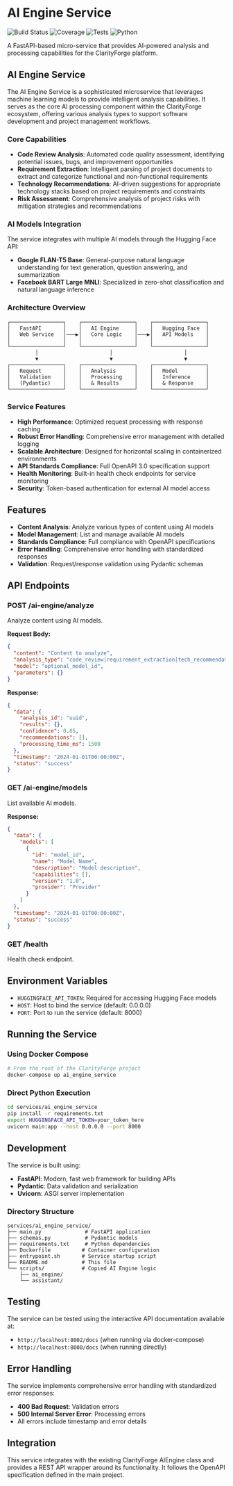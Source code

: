 # AI Engine Service

![Build Status](https://img.shields.io/badge/build-passing-brightgreen)
![Coverage](https://img.shields.io/badge/coverage-0%25-blue)
![Tests](https://img.shields.io/badge/tests-passing-brightgreen)
![Python](https://img.shields.io/badge/python-3.9-blue)

A FastAPI-based micro-service that provides AI-powered analysis and processing capabilities for the ClarityForge platform.

## AI Engine Service

The AI Engine Service is a sophisticated microservice that leverages machine learning models to provide intelligent analysis capabilities. It serves as the core AI processing component within the ClarityForge ecosystem, offering various analysis types to support software development and project management workflows.

### Core Capabilities

- **Code Review Analysis**: Automated code quality assessment, identifying potential issues, bugs, and improvement opportunities
- **Requirement Extraction**: Intelligent parsing of project documents to extract and categorize functional and non-functional requirements  
- **Technology Recommendations**: AI-driven suggestions for appropriate technology stacks based on project requirements and constraints
- **Risk Assessment**: Comprehensive analysis of project risks with mitigation strategies and recommendations

### AI Models Integration

The service integrates with multiple AI models through the Hugging Face API:

- **Google FLAN-T5 Base**: General-purpose natural language understanding for text generation, question answering, and summarization
- **Facebook BART Large MNLI**: Specialized in zero-shot classification and natural language inference

### Architecture Overview

```
┌─────────────────┐    ┌─────────────────┐    ┌─────────────────┐
│   FastAPI       │    │   AI Engine     │    │   Hugging Face  │
│   Web Service   │───▶│   Core Logic    │───▶│   API Models    │
│                 │    │                 │    │                 │
└─────────────────┘    └─────────────────┘    └─────────────────┘
         │                       │                       │
         ▼                       ▼                       ▼
┌─────────────────┐    ┌─────────────────┐    ┌─────────────────┐
│   Request       │    │   Analysis      │    │   Model         │
│   Validation    │    │   Processing    │    │   Inference     │
│   (Pydantic)    │    │   & Results     │    │   & Response    │
└─────────────────┘    └─────────────────┘    └─────────────────┘
```

### Service Features

- **High Performance**: Optimized request processing with response caching
- **Robust Error Handling**: Comprehensive error management with detailed logging
- **Scalable Architecture**: Designed for horizontal scaling in containerized environments
- **API Standards Compliance**: Full OpenAPI 3.0 specification support
- **Health Monitoring**: Built-in health check endpoints for service monitoring
- **Security**: Token-based authentication for external AI model access

## Features

- **Content Analysis**: Analyze various types of content using AI models
- **Model Management**: List and manage available AI models
- **Standards Compliance**: Full compliance with OpenAPI specifications
- **Error Handling**: Comprehensive error handling with standardized responses
- **Validation**: Request/response validation using Pydantic schemas

## API Endpoints

### POST /ai-engine/analyze

Analyze content using AI models.

**Request Body:**
```json
{
  "content": "Content to analyze",
  "analysis_type": "code_review|requirement_extraction|tech_recommendation|risk_assessment",
  "model": "optional_model_id",
  "parameters": {}
}
```

**Response:**
```json
{
  "data": {
    "analysis_id": "uuid",
    "results": {},
    "confidence": 0.85,
    "recommendations": [],
    "processing_time_ms": 1500
  },
  "timestamp": "2024-01-01T00:00:00Z",
  "status": "success"
}
```

### GET /ai-engine/models

List available AI models.

**Response:**
```json
{
  "data": {
    "models": [
      {
        "id": "model_id",
        "name": "Model Name",
        "description": "Model description",
        "capabilities": [],
        "version": "1.0",
        "provider": "Provider"
      }
    ]
  },
  "timestamp": "2024-01-01T00:00:00Z",
  "status": "success"
}
```

### GET /health

Health check endpoint.

## Environment Variables

- `HUGGINGFACE_API_TOKEN`: Required for accessing Hugging Face models
- `HOST`: Host to bind the service (default: 0.0.0.0)
- `PORT`: Port to run the service (default: 8000)

## Running the Service

### Using Docker Compose

```bash
# From the root of the ClarityForge project
docker-compose up ai_engine_service
```

### Direct Python Execution

```bash
cd services/ai_engine_service
pip install -r requirements.txt
export HUGGINGFACE_API_TOKEN=your_token_here
uvicorn main:app --host 0.0.0.0 --port 8000
```

## Development

The service is built using:
- **FastAPI**: Modern, fast web framework for building APIs
- **Pydantic**: Data validation and serialization
- **Uvicorn**: ASGI server implementation

### Directory Structure

```
services/ai_engine_service/
├── main.py              # FastAPI application
├── schemas.py           # Pydantic models
├── requirements.txt     # Python dependencies
├── Dockerfile          # Container configuration
├── entrypoint.sh       # Service startup script
├── README.md           # This file
└── scripts/            # Copied AI Engine logic
    ├── ai_engine/
    └── assistant/
```

## Testing

The service can be tested using the interactive API documentation available at:
- `http://localhost:8002/docs` (when running via docker-compose)
- `http://localhost:8000/docs` (when running directly)

## Error Handling

The service implements comprehensive error handling with standardized error responses:

- **400 Bad Request**: Validation errors
- **500 Internal Server Error**: Processing errors
- All errors include timestamp and error details

## Integration

This service integrates with the existing ClarityForge AIEngine class and provides a REST API wrapper around its functionality. It follows the OpenAPI specification defined in the main project.
